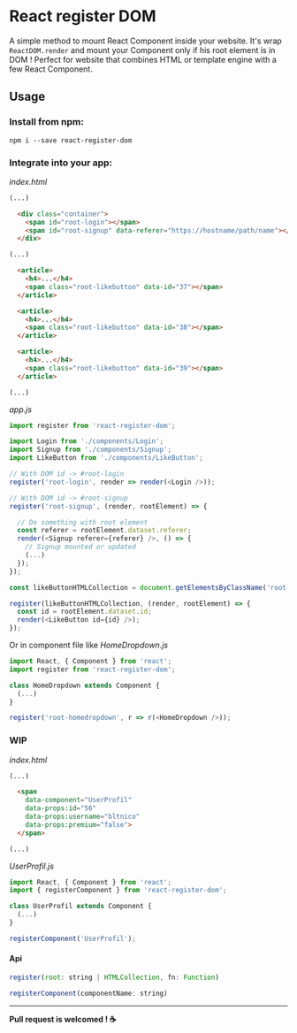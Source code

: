 # React register DOM

A simple method to mount React Component inside your website.
It's wrap `ReactDOM.render` and mount your Component only if his root element is in DOM ! Perfect for website that combines HTML or template engine with a few React Component.

## Usage

### Install from npm:
`npm i --save react-register-dom`

### Integrate into your app:
*index.html*
```html
(...)

  <div class="container">
    <span id="root-login"></span>
    <span id="root-signup" data-referer="https://hostname/path/name"></span>
  </div>

(...)

  <article>
    <h4>...</h4>
    <span class="root-likebutton" data-id="37"></span>
  </article>

  <article>
    <h4>...</h4>
    <span class="root-likebutton" data-id="38"></span>
  </article>

  <article>
    <h4>...</h4>
    <span class="root-likebutton" data-id="39"></span>
  </article>

(...)
```

*app.js*
```javascript
import register from 'react-register-dom';

import Login from './components/Login';
import Signup from './components/Signup';
import LikeButton from './components/LikeButton';

// With DOM id -> #root-login
register('root-login', render => render(<Login />));

// With DOM id -> #root-signup
register('root-signup', (render, rootElement) => {

  // Do something with root element
  const referer = rootElement.dataset.referer;
  render(<Signup referer={referer} />, () => {
    // Signup mounted or updated
    (...)
  });
});

const likeButtonHTMLCollection = document.getElementsByClassName('root-likebutton');

register(likeButtonHTMLCollection, (render, rootElement) => {
  const id = rootElement.dataset.id;
  render(<LikeButton id={id} />);
});
```

Or in component file like *HomeDropdown.js*
```javascript
import React, { Component } from 'react';
import register from 'react-register-dom';

class HomeDropdown extends Component {
  (...)
}

register('root-homedropdown', r => r(<HomeDropdown />));
```

### WIP
*index.html*

```html
(...)

  <span
    data-component="UserProfil"
    data-props:id="56"
    data-props:username="bltnico"
    data-props:premium="false">
  </span>

(...)
```

*UserProfil.js*
```javascript
import React, { Component } from 'react';
import { registerComponent } from 'react-register-dom';

class UserProfil extends Component {
  (...)
}

registerComponent('UserProfil');
```

#### Api
```javascript
register(root: string | HTMLCollection, fn: Function)
```

```javascript
registerComponent(componentName: string)
```

----
**Pull request is welcomed ! :coffee:**
